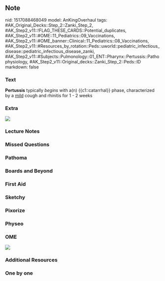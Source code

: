 ## Note
nid: 1517088468049
model: AnKingOverhaul
tags: #AK_Original_Decks::Step_2::Zanki_Step_2, #AK_Step2_v11::!FLAG_THESE_CARDS::Potential_duplicates, #AK_Step2_v11::#OME::11_Pediatrics::09_Vaccinations, #AK_Step2_v11::#OME_banner::Clinical::11_Pediatrics::08_Vaccinations, #AK_Step2_v11::#Resources_by_rotation::Peds::uworld::pediatric_infectious_disease::pediatric_infectious_disease_zanki, #AK_Step2_v11::#Subjects::Pulmonology::01_ENT::Pharynx::Pertussis::Pathophysiology, #AK_Step2_v11::Original_decks::Zanki_Step_2::Peds::ID
markdown: false

### Text
<b>Pertussis</b> typically <i>begins</i> with a(n)
{{c1::catarrhal}} phase, characterized by a <u>mild</u> cough and
rhinitis for 1 - 2 weeks

### Extra
<img src="pertussis.png">

### Lecture Notes


### Missed Questions


### Pathoma


### Boards and Beyond


### First Aid


### Sketchy


### Pixorize


### Physeo


### OME
<div class="ome-widget">
  <a href=
  "https://onlinemeded.org/spa/pediatrics/vaccinations/acquire?ref=anki">
  <img src="_OME_AnkiFlashcards_Lesson_4.png"></a>
</div>

### Additional Resources


### One by one

